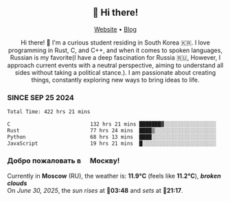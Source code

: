 <h2 align="center">👋 Hi there!</h2>
<p align="center">
  <a href="https://urdekcah.ru">Website</a> •
  <a href="https://urdekcah.blog">Blog</a>
</p>

<p align="center">
  Hi there! 👋 I'm a curious student residing in South Korea 🇰🇷. I love programming in Rust, C, and C++, and when it comes to spoken languages, Russian is my favorite(I have a deep fascination for Russia 🇷🇺, However, I approach current events with a neutral perspective, aiming to understand all sides without taking a political stance.). I am passionate about creating things, constantly exploring new ways to bring ideas to life.
</p>

### SINCE SEP 25 2024
<!--START_SECTION:waka-->
<!--LAST_WAKA_UPDATE:2025-06-29 18:09:01-->
```txt
Total Time: 422 hrs 21 mins

C                          132 hrs 21 mins ███████▓░░░░░░░░░░░░░░░░░   30.49 %
Rust                       77 hrs 24 mins  ████▒░░░░░░░░░░░░░░░░░░░░   17.83 %
Python                     68 hrs 13 mins  ████░░░░░░░░░░░░░░░░░░░░░   15.72 %
JavaScript                 19 hrs 21 mins  █░░░░░░░░░░░░░░░░░░░░░░░░   04.46 %
```
<!--END_SECTION:waka-->

<h3>Добро пожаловать в <img src="https://cdn-icons-png.flaticon.com/512/197/197408.png" width="13"/> Москву!</h3>

<!--START_SECTION:weather:moscow-->
<!--LAST_WEATHER_UPDATE:2025-06-30 00:32:55-->
Currently in **Moscow** (RU), the weather is: **11.9°C** (feels like **11.2°C**), ***broken clouds***<br/>
On *June 30, 2025*, the *sun rises* at 🌅**03:48** and *sets* at 🌇**21:17**.
<!--END_SECTION:weather-->
